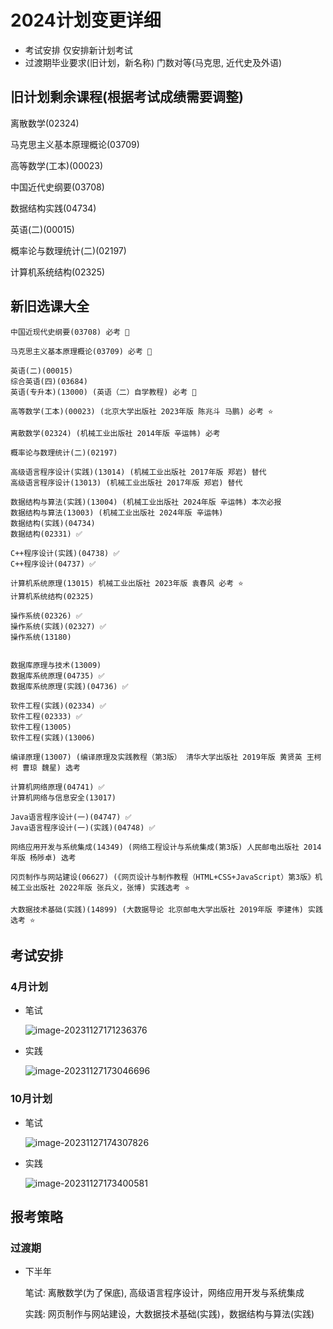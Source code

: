 # 2024计划变更详细

* 考试安排
仅安排新计划考试
* 过渡期毕业要求(旧计划，新名称)
门数对等(马克思, 近代史及外语)

## 旧计划剩余课程(根据考试成绩需要调整)

离散数学(02324)

马克思主义基本原理概论(03709)

高等数学(工本)(00023)

中国近代史纲要(03708)

数据结构实践(04734)

英语(二)(00015)

概率论与数理统计(二)(02197)

计算机系统结构(02325)



## 新旧选课大全

```
中国近现代史纲要(03708) 必考 🙏

马克思主义基本原理概论(03709) 必考 🙏

英语(二)(00015)
综合英语(四)(03684)
英语(专升本)(13000) (英语（二）自学教程) 必考 🙏

高等数学(工本)(00023) (北京大学出版社 2023年版 陈兆斗 马鹏) 必考 ⭐

离散数学(02324) (机械工业出版社 2014年版 辛运帏) 必考

概率论与数理统计(二)(02197)

高级语言程序设计(实践)(13014) (机械工业出版社 2017年版 郑岩) 替代
高级语言程序设计(13013) (机械工业出版社 2017年版 郑岩) 替代

数据结构与算法(实践)(13004) (机械工业出版社 2024年版 辛运帏) 本次必报
数据结构与算法(13003) (机械工业出版社 2024年版 辛运帏)
数据结构(实践)(04734)
数据结构(02331) ✅

C++程序设计(实践)(04738) ✅
C++程序设计(04737) ✅

计算机系统原理(13015) 机械工业出版社 2023年版 袁春风 必考 ⭐
计算机系统结构(02325)

操作系统(02326) ✅
操作系统(实践)(02327) ✅
操作系统(13180) 


数据库原理与技术(13009) 
数据库系统原理(04735) ✅
数据库系统原理(实践)(04736) ✅

软件工程(实践)(02334) ✅
软件工程(02333) ✅
软件工程(13005)
软件工程(实践)(13006)

编译原理(13007) (编译原理及实践教程（第3版） 清华大学出版社 2019年版 黄贤英 王柯柯 曹琼 魏星) 选考 

计算机网络原理(04741) ✅
计算机网络与信息安全(13017)

Java语言程序设计(一)(04747) ✅
Java语言程序设计(一)(实践)(04748) ✅

网络应用开发与系统集成(14349) (网络工程设计与系统集成(第3版) 人民邮电出版社 2014年版 杨陟卓) 选考

冈页制作与网站建设(06627) (《网页设计与制作教程（HTML+CSS+JavaScript）第3版》机械工业出版社 2022年版 张兵义，张博) 实践选考 ⭐

大数据技术基础(实践)(14899) (大数据导论 北京邮电大学出版社 2019年版 李建伟) 实践选考 ⭐
```





## 考试安排

### 4月计划

* 笔试

  ![image-20231127171236376](https://ling-root-bucket.oss-cn-hangzhou.aliyuncs.com/picgo/image-20231127171236376.png)

* 实践

  ![image-20231127173046696](https://ling-root-bucket.oss-cn-hangzhou.aliyuncs.com/picgo/image-20231127173046696.png)

### 10月计划

* 笔试

  ![image-20231127174307826](https://ling-root-bucket.oss-cn-hangzhou.aliyuncs.com/picgo/image-20231127174307826.png)

* 实践

  ![image-20231127173400581](https://ling-root-bucket.oss-cn-hangzhou.aliyuncs.com/picgo/image-20231127173400581.png)



## 报考策略

### 过渡期

* 下半年

  笔试: 离散数学(为了保底), 高级语言程序设计，网络应用开发与系统集成

  实践: 网页制作与网站建设，大数据技术基础(实践)，数据结构与算法(实践)

